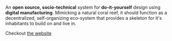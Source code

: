 An __open source, socio-technical__ system for __do-it-yourself__ design using __digital manufacturing__. Mimicking a natural coral reef, it should function as a decentralized, self-organizing eco-system that provides a skeleton for it's inhabitants to build on and live in.

Checkout [the website](http://www.coralreef.wokenmachine.nl)